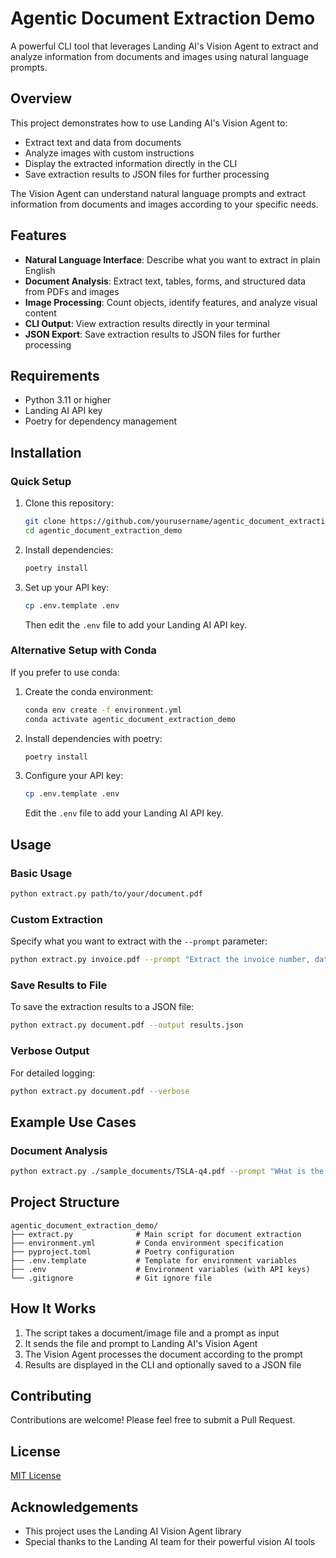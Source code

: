# Agentic Document Extraction Demo

A powerful CLI tool that leverages Landing AI's Vision Agent to extract and analyze information from documents and images using natural language prompts.

## Overview

This project demonstrates how to use Landing AI's Vision Agent to:
- Extract text and data from documents
- Analyze images with custom instructions
- Display the extracted information directly in the CLI
- Save extraction results to JSON files for further processing

The Vision Agent can understand natural language prompts and extract information from documents and images according to your specific needs.

## Features

- **Natural Language Interface**: Describe what you want to extract in plain English
- **Document Analysis**: Extract text, tables, forms, and structured data from PDFs and images
- **Image Processing**: Count objects, identify features, and analyze visual content
- **CLI Output**: View extraction results directly in your terminal
- **JSON Export**: Save extraction results to JSON files for further processing

## Requirements

- Python 3.11 or higher
- Landing AI API key
- Poetry for dependency management

## Installation

### Quick Setup

1. Clone this repository:
   ```bash
   git clone https://github.com/yourusername/agentic_document_extraction_demo.git
   cd agentic_document_extraction_demo
   ```

2. Install dependencies:
   ```bash
   poetry install
   ```

3. Set up your API key:
   ```bash
   cp .env.template .env
   ```
   Then edit the `.env` file to add your Landing AI API key.

### Alternative Setup with Conda

If you prefer to use conda:

1. Create the conda environment:
   ```bash
   conda env create -f environment.yml
   conda activate agentic_document_extraction_demo
   ```

2. Install dependencies with poetry:
   ```bash
   poetry install
   ```

3. Configure your API key:
   ```bash
   cp .env.template .env
   ```
   Edit the `.env` file to add your Landing AI API key.

## Usage

### Basic Usage

```bash
python extract.py path/to/your/document.pdf
```

### Custom Extraction

Specify what you want to extract with the `--prompt` parameter:

```bash
python extract.py invoice.pdf --prompt "Extract the invoice number, date, and total amount from this invoice."
```

### Save Results to File

To save the extraction results to a JSON file:

```bash
python extract.py document.pdf --output results.json
```

### Verbose Output

For detailed logging:

```bash
python extract.py document.pdf --verbose
```

## Example Use Cases

### Document Analysis
```bash
python extract.py ./sample_documents/TSLA-q4.pdf --prompt "WHat is the total model 3 sales for q4 2023?"
```


## Project Structure

```
agentic_document_extraction_demo/
├── extract.py              # Main script for document extraction
├── environment.yml         # Conda environment specification
├── pyproject.toml          # Poetry configuration
├── .env.template           # Template for environment variables
├── .env                    # Environment variables (with API keys)
└── .gitignore              # Git ignore file
```

## How It Works

1. The script takes a document/image file and a prompt as input
2. It sends the file and prompt to Landing AI's Vision Agent
3. The Vision Agent processes the document according to the prompt
4. Results are displayed in the CLI and optionally saved to a JSON file

## Contributing

Contributions are welcome! Please feel free to submit a Pull Request.

## License

[MIT License](LICENSE)

## Acknowledgements

- This project uses the Landing AI Vision Agent library
- Special thanks to the Landing AI team for their powerful vision AI tools
